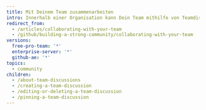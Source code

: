 ```yaml
---
title: Mit Deinem Team zusammenarbeiten
intro: Innerhalb einer Organisation kann Dein Team mithilfe von Teamdiskussionen über mehrere Projekte hinweg zusammenarbeiten.
redirect_from:
  - /articles/collaborating-with-your-team
  - /github/building-a-strong-community/collaborating-with-your-team
versions:
  free-pro-team: '*'
  enterprise-server: '*'
  github-ae: '*'
topics:
  - community
children:
  - /about-team-discussions
  - /creating-a-team-discussion
  - /editing-or-deleting-a-team-discussion
  - /pinning-a-team-discussion
---
```


